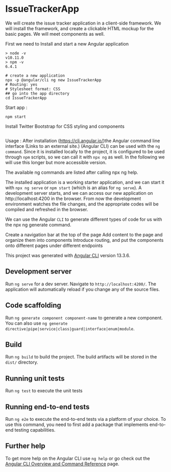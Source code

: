 # IssueTrackerApp
We will create the issue tracker application in a client-side framework. We will install the framework, and create a clickable HTML mockup for the basic pages. We will meet components as well.

First we need to Install and start a new Angular application 
```
> node -v
v10.11.0
> npm -v
6.4.1
```
```
# create a new application
npx -p @angular/cli ng new IssueTrackerApp
# Routing: yes
# Stylesheet format: CSS
## go into the app directory
cd IssueTrackerApp
```
Start app : 
```
npm start
```
Install Twitter Bootstrap for CSS styling and components 
```

```
Usage : 
After installation (https://cli.angular.io/)the Angular command line interface (Links to an external site.) (Angular CLI) can be used with the `ng command`. Since it is installed locally to the project, it is configured to be used through `npm` scripts, so we can call it with `npx ng` as well. In the following we will use this longer but more accessible version.

The available ng commands are listed after calling npx ng help.

The installed application is a working starter application, and we can start it with `npx ng serve` or `npm start` (which is an alias for `ng serve`). A development server starts, and we can access our new application on http://localhost:4200  in the browser. From now the development environment watches the file changes, and the appropriate codes will be compiled and refreshed in the browser.

We can use the Angular `CLI` to generate different types of code for us with the npx ng generate <type> <name> command.

Create a navigation bar at the top of the page 
Add content to the page and organize them into components 
Introduce routing, and put the components onto different pages under different endpoints 

This project was generated with [Angular CLI](https://github.com/angular/angular-cli) version 13.3.6.

## Development server

Run `ng serve` for a dev server. Navigate to `http://localhost:4200/`. The application will automatically reload if you change any of the source files.

## Code scaffolding

Run `ng generate component component-name` to generate a new component. You can also use `ng generate directive|pipe|service|class|guard|interface|enum|module`.

## Build

Run `ng build` to build the project. The build artifacts will be stored in the `dist/` directory.

## Running unit tests

Run `ng test` to execute the unit tests 

## Running end-to-end tests

Run `ng e2e` to execute the end-to-end tests via a platform of your choice. To use this command, you need to first add a package that implements end-to-end testing capabilities.

## Further help

To get more help on the Angular CLI use `ng help` or go check out the [Angular CLI Overview and Command Reference](https://angular.io/cli) page.
